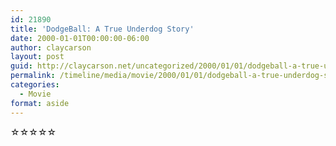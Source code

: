 ```yaml
---
id: 21890
title: 'DodgeBall: A True Underdog Story'
date: 2000-01-01T00:00:00-06:00
author: claycarson
layout: post
guid: http://claycarson.net/uncategorized/2000/01/01/dodgeball-a-true-underdog-story/
permalink: /timeline/media/movie/2000/01/01/dodgeball-a-true-underdog-story/
categories:
  - Movie
format: aside
---
```

<div class="media-details"></div>

<div class="media-creator"></div>

<div class="media-rating">☆☆☆☆☆</div>